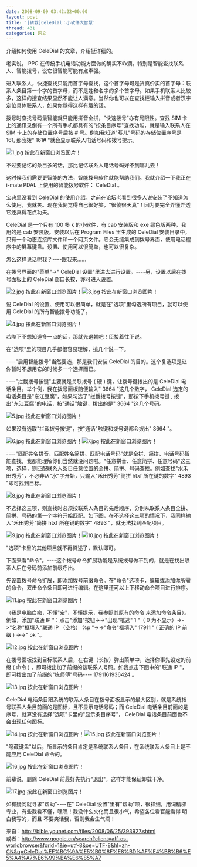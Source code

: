 ```yaml
---
date: 2008-09-09 03:42:22+00:00
layout: post
title: '[转载]CeleDial：小软件大智慧'
thread: 431
categories: 网文
---
```


介绍如何使用 CeleDial 的文章，介绍挺详细的。<!-- more -->   
  
   老实说， PPC 在传统手机电话功能方面做的确实不咋滴。特别是智能查找联系人、智能拨号，说它很智能可能有点牵强。 

   进入联系人，快捷查找只能用首字母查找，这个首字母可是货真价实的首字母：联系人条目第一个字的首字母，而不是姓和名字的多个首字母。如果手机联系人比较多，这样的搜查结果显然不能让人满意。当然你也可以在查找栏输入拼音或者汉字定位具体联系人，如果你觉得这样有趣的话。

   拨号时查找号码最智能就只能用拼音全拼，"快速拨号"亦有局限性。查找 SIM 卡上的通讯录倒有一个所有手机都具有的"按条目序号"查找功能，就是输入联系人在 SIM 卡上的存储位置序号后按 # 号。例如我知道"苳儿"号码的存储位置序号是 161, 那我拨" 161# "就会显示联系人电话号码和拨号提示。 

![1.jpg  按此在新窗口浏览图片！](http://bible.younet.com/images/2008/06/25/6423b6c9d2.jpg)

   不过要记忆的条目多的话，那比记忆联系人电话号码好不到哪儿去！ 

   这时候我们需要更智能的方法，智能拨号软件就能帮助我们。我就介绍一下我正在 i-mate PDAL 上使用的智能拨号软件： CeleDial 。 

   宝典里没看到 CeleDial 的使用介绍。之前在论坛老看到很多人说安装了不知道怎么使用，我就笑。现在我倒觉得自己很好笑，"很傻很天真"！因为要完全弄懂弄透它还真得花点功夫。 

   CeleDial 是一个只有 100 多 k 的小软件，有 cab 安装版和 exe 绿色版两种，我用的是 cab 安装版。安装以后在 Program Files 里生成的 CeleDial 安装目录中，只有一个动态连接库文件和一个网页文件。它会无缝集成到拨号界面，使用电话程序中的屏幕键盘。设置、使用可以很简单，也可以很复杂。 

   怎么这样说话呢我？----跟我来……

   在拨号界面的"菜单"->" CeleDial 设置"里进去进行设置。----另，设置以后在拨号面板上的 CeleDial 窗口长按，亦可进入设置。 

![2.jpg  按此在新窗口浏览图片！](http://bible.younet.com/images/2008/06/25/f532df886b.jpg)![3.jpg  按此在新窗口浏览图片！](http://bible.younet.com/images/2008/06/25/73fa763538.jpg)   

   说 CeleDial 的设置、使用可以很简单，就是在"选项"里勾选所有项目，就可以使用 CeleDial 的所有智能拨号功能了。 

![4.jpg  按此在新窗口浏览图片！](http://bible.younet.com/images/2008/06/25/1cfe7ce589.jpg)

   若陛下不想知道多一点的话，那就先退朝吧！臣接着往下说。 

   在"选项"里的项目几乎都很容易理解，挑几个说一下。 

----"启用智能拨号"当然要选，那是我们安装 CeleDial 的目的。这个复选项是让你暂时不想用它的时候多一个选择而已。 

----"拦截拨号按键"主要就是关联拨号 ( 硬 ) 键，让拨号键拨出的是 CeleDial 电话条目。举个例，我在拨号面板随便输入" 3664 "这几个数字， CeleDial 选定的电话条目是"东江豆腐"，如果勾选了"拦截拨号按键"，那按下手机拨号键 , 拨出"东江豆腐"的电话，按"通话"触键，拨出的是" 3664 "这几个号码。 

![5.jpg  按此在新窗口浏览图片！](http://bible.younet.com/images/2008/06/25/03cd67a60b.jpg)

   如果没有选取"拦截拨号按键"，按"通话"触键和拨号键都会拨出" 3664 "。 

![6.jpg  按此在新窗口浏览图片！](http://bible.younet.com/images/2008/06/25/319d248c47.jpg)![7.jpg  按此在新窗口浏览图片！](http://bible.younet.com/images/2008/06/25/7da5419b45.jpg)  
  

----"匹配姓名拼音、匹配姓名简拼、匹配电话号码"就是全拼、简拼、电话号码智能查找，我都能理解你们当然就没问题啦。"任意拼音、任意简拼、任意号码"这三项，选择，则匹配联系人条目任意位置的全拼、简拼、号码查找。例如查找"水禾田秀芳"，不必非从"水"字开始，只输入"禾田秀芳"简拼 htxf 所在键的数字" 4893 "即可找到目标。 

![8.jpg  按此在新窗口浏览图片！](http://bible.younet.com/images/2008/06/25/0882791254.jpg)

   不选择这三项，则查找时必须按联系人条目的先后顺序，分别从联系人条目全拼、简拼、号码的第一个字符开始匹配。如下图，在不选择这三项的情况下，我同样输入"禾田秀芳"简拼 htxf 所在键的数字" 4893 "，就无法找到匹配项目。 

![9.jpg  按此在新窗口浏览图片！](http://bible.younet.com/images/2008/06/25/8a882a40a1.jpg)![10.jpg  按此在新窗口浏览图片！](http://bible.younet.com/images/2008/06/25/90172fe77f.jpg)  
  

  "选项"卡里的其他项目就不再赘述了，默认即可。 

   下面来看"命令"。----这个拨号命令扩展功能是系统拨号做不到的，就是在找出联系人后在号码前添加前缀呼出。 

   先设置拨号命令扩展，即添加拨号前缀命令。在"命令"选项卡，编辑或添加你所需的命令，双击命令条目即可进行编辑。在这里还可以上下移动命令项目进行排序。 

![11.jpg  按此在新窗口浏览图片！](http://bible.younet.com/images/2008/06/25/bde54454a8.jpg)

   （我是电脑白痴，不懂"宏"，不懂提示，我参照其原有的命令 来添加命令条目）。 例如，添加"联通 IP "：点击"添加"按钮->->"出现"框选" 1 "（ 0 为不显示）->->"名称"框填入"联通 IP （空格） %p "->->"命令"框填入" 17911 " ( 正确的 IP 前缀 ) ->->" ok "。 

![12.jpg  按此在新窗口浏览图片！](http://bible.younet.com/images/2008/06/25/3c542b82ef.jpg)

   在拨号面板找到目标联系人后，在右键（长按）弹出菜单中，选择你事先设定的前缀 ( 命令 ) ，即可拨出加了前缀的该联系人号码。如我点击下图中的"联通 IP "，即可拨出加了前缀的"栋师傅"号码---- 1791161936424 。 

![13.jpg  按此在新窗口浏览图片！](http://bible.younet.com/images/2008/06/25/72f3ddafaf.jpg)

   CeleDial 电话条目跟系统的联系人条目在拨号面板显示的最大区别，就是系统拨号联系人条目前面的是图标，且不显示电话号码；而 CeleDial 电话条目前面的是序号，就算没有选择"选项"卡里的"显示条目序号"， CeleDial 电话条目前面也不会出现任何图标。 

![14.jpg  按此在新窗口浏览图片！](http://bible.younet.com/images/2008/06/25/068e093222.jpg)![15.jpg  按此在新窗口浏览图片！](http://bible.younet.com/images/2008/06/25/f10239dfc4.jpg)  
  

   "隐藏键盘"以后，所显示的条目肯定是系统联系人条目，在系统联系人条目上是不能应用 CeleDial 命令的。 

![16.jpg  按此在新窗口浏览图片！](http://bible.younet.com/images/2008/06/25/b1ec63cacf.jpg)

   前辈说，删除 CeleDial 前最好先执行"退出"，这样才能保证卸载干净。 

![17.jpg  按此在新窗口浏览图片！](http://bible.younet.com/images/2008/06/25/415397a24d.jpg)

   如有疑问就寻求"帮助"----在" CeleDial 设置"里有"帮助"项，很祥细，用词精辟专业，有些我看不懂，嘿嘿！我没什么文化而且很小气，希望各位看官能看得 明白我写的，而且 不要笑话我，否则我会生气滴！

  
  
来自：http://bible.younet.com/files/2008/06/25/393927.shtml   
或者：http://www.google.cn/search?client=aff-os-worldbrowser&forid=1&ie=utf-8&oe=UTF-8&hl=zh-CN&q=CeleDial%EF%BC%9A%E5%B0%8F%E8%BD%AF%E4%BB%B6%E5%A4%A7%E6%99%BA%E6%85%A7   

